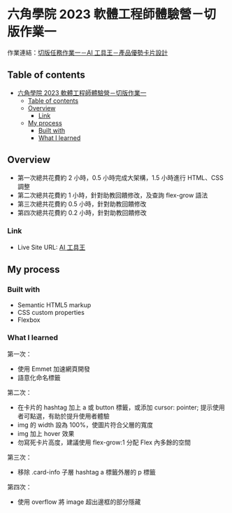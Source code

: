 # 六角學院 2023 軟體工程師體驗營－切版作業一
作業連結：[切版任務作業一－AI 工具王－產品優勢卡片設計](https://rpg.hexschool.com/task/342/show)

## Table of contents
- [六角學院 2023 軟體工程師體驗營－切版作業一](#六角學院-2023-軟體工程師體驗營切版作業一)
  - [Table of contents](#table-of-contents)
  - [Overview](#overview)
    - [Link](#link)
  - [My process](#my-process)
    - [Built with](#built-with)
    - [What I learned](#what-i-learned)

## Overview
- 第一次總共花費約 2 小時，0.5 小時完成大架構，1.5 小時進行 HTML、CSS 調整
- 第二次總共花費約 1 小時，針對助教回饋修改，及查詢 flex-grow 語法
- 第三次總共花費約 0.5 小時，針對助教回饋修改
- 第四次總共花費約 0.2 小時，針對助教回饋修改

### Link
- Live Site URL: [AI 工具王](https://chunjull.github.io/hexschool-experience-camp-task-1/)

## My process

### Built with
- Semantic HTML5 markup
- CSS custom properties
- Flexbox

### What I learned
第一次：
- 使用 Emmet 加速網頁開發
- 語意化命名標籤

第二次：
- 在卡片的 hashtag 加上 a 或 button 標籤，或添加 cursor: pointer; 提示使用者可點選，有助於提升使用者體驗
- img 的 width 設為 100%，使圖片符合父層的寬度
- img 加上 hover 效果
- 勿寫死卡片高度，建議使用 flex-grow:1 分配 Flex 內多餘的空間

第三次：
- 移除 .card-info 子層 hashtag a 標籤外層的 p 標籤

第四次：
- 使用 overflow 將 image 超出邊框的部分隱藏